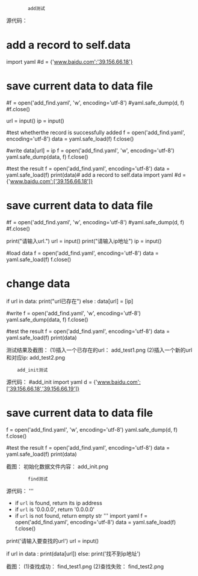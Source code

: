             add测试
源代码：
# add  a record to self.data
import yaml
#d = {'www.baidu.com':'39.156.66.18'} 
# save current data to data file
#f = open('add_find.yaml', 'w', encoding='utf-8')
#yaml.safe_dump(d, f)
#f.close()

url = input()
ip = input()

#test whetherthe record is successfully added
f = open('add_find.yaml', encoding='utf-8')
data = yaml.safe_load(f)
f.close()

#write
data[url] = ip
f = open('add_find.yaml', 'w', encoding='utf-8')
yaml.safe_dump(data, f)
f.close()

#test the result
f = open('add_find.yaml', encoding='utf-8')
data = yaml.safe_load(f)
print(data)# add  a record to self.data
import yaml
#d = {'www.baidu.com':['39.156.66.18']} 
# save current data to data file
#f = open('add_find.yaml', 'w', encoding='utf-8')
#yaml.safe_dump(d, f)
#f.close()


print("请输入url.")
url = input()
print("请输入ip地址")
ip = input()

#load data
f = open('add_find.yaml', encoding='utf-8')
data = yaml.safe_load(f)
f.close()

# change data
if url in data:
    print("url已存在")
else    :
    data[url] = [ip]

#write
f = open('add_find.yaml', 'w', encoding='utf-8')
yaml.safe_dump(data, f)
f.close()

#test the result
f = open('add_find.yaml', encoding='utf-8')
data = yaml.safe_load(f)
print(data)



测试结果及截图：
(1)插入一个已存在的url：
add_test1.png
(2)插入一个新的url和对应ip:
add_test2.png





		add_init测试
源代码：
#add_init
import yaml
d = {'www.baidu.com':['39.156.66.18','39.156.66.19']} 
# save current data to data file
f = open('add_find.yaml', 'w', encoding='utf-8')
yaml.safe_dump(d, f)
f.close()

#test the result
f = open('add_find.yaml', encoding='utf-8')
data = yaml.safe_load(f)
print(data)

截图：
初始化数据文件内容：
add_init.png



            find测试
源代码：
'''
- if `url` is found, return its ip address
- if `url` is '0.0.0.0', return '0.0.0.0'
- if `url` is not found, return empty str
'''
import yaml
f = open('add_find.yaml', encoding='utf-8')
data = yaml.safe_load(f)
f.close()

print('请输入要查找的url')
url = input()

if url in data :
	print(data[url])
else:
	print('找不到ip地址')




截图：
(1)查找成功：
find_test1.png
(2)查找失败：
find_test2.png







